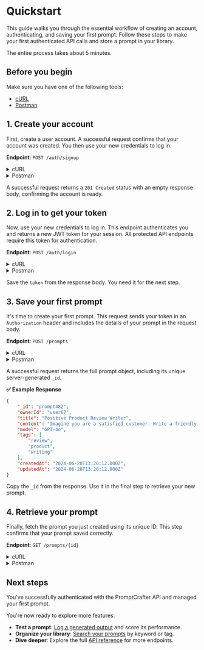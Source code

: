 # Quickstart

This guide walks you through the essential workflow of creating an account, authenticating, and saving your first prompt. Follow these steps to make your first authenticated API calls and store a prompt in your library.

The entire process takes about 5 minutes.

## Before you begin

Make sure you have one of the following tools:

* [cURL](https://curl.se/docs/install.html)
* [Postman](https://www.postman.com/downloads/)

## 1. Create your account

First, create a user account. A successful request confirms that your account was created. You then use your new credentials to log in.

**Endpoint**: `POST /auth/signup`

<details>
<summary>cURL</summary>

```bash
curl -X POST https://promptcrafter-production.up.railway.app/auth/signup \
  -H "Content-Type: application/json" \
  -d '{
    "name": "Alice",
    "email": "alice@example.com",
    "password": "password123"
  }'
```

</details>

<details>
<summary>Postman</summary>

1. Set the method to `POST`.  
2. Enter the URL: `https://promptcrafter-production.up.railway.app/auth/signup`.  
3. In the **Body** tab, select **raw** and **JSON**, then paste the following:  

```json
{
  "name": "Alice",
  "email": "alice@example.com",
  "password": "password123"
}
```

</details>

A successful request returns a `201 Created` status with an empty response body, confirming the account is ready.

## 2. Log in to get your token

Now, use your new credentials to log in. This endpoint authenticates you and returns a new JWT token for your session. All protected API endpoints require this token for authentication.

**Endpoint**: `POST /auth/login`

<details>
<summary>cURL</summary>

```bash  
curl -X POST https://promptcrafter-production.up.railway.app/auth/login \
  -H "Content-Type: application/json" \
  -d '{
    "email": "alice@example.com",
    "password": "password123"
  }'
```

</details>

<details>
<summary>Postman</summary>

Use the **Log in** request in the `Auth` folder of the Postman Collection. The request body is pre-filled with example credentials.

> **✨ Note:**
> The Postman Collection is configured to automatically save your token to a collection variable (`{{token}}`) upon successful login. This variable is automatically included in the authorization header of every other request, so you don't need to copy and paste it.

</details>

Save the `token` from the response body. You need it for the next step.

## 3. Save your first prompt

It's time to create your first prompt. This request sends your token in an `Authorization` header and includes the details of your prompt in the request body.

**Endpoint**: `POST /prompts`

<details>
<summary>cURL</summary>

Replace `{your_token}` with the token you received from the login step.

```bash  
curl -X POST https://promptcrafter-production.up.railway.app/prompts \
  -H "Authorization: Bearer {your_token}" \
  -H "Content-Type: application/json" \
  -d '{
    "title": "Positive Product Review Writer",
    "content": "Imagine you are a satisfied customer. Write a friendly, detailed review for a new electric bicycle, mentioning at least three features you enjoyed and describing how it improved your daily commute.",
    "model": "GPT-4o",
    "tags": ["review", "product", "writing"]
  }'
```

</details>

<details>
<summary>Postman</summary>

Use the **Save a prompt** request in the `Prompts` folder. The request body is pre-filled, and your authorization token is already included as a variable. Just click **Send**.

</details>

A successful request returns the full prompt object, including its unique server-generated `_id`.

**✅ Example Response**

```json
{
    "_id": "prompt482",
    "ownerId": "user67",
    "title": "Positive Product Review Writer",
    "content": "Imagine you are a satisfied customer. Write a friendly, detailed review for a new electric bicycle...",
    "model": "GPT-4o",
    "tags": [
        "review",
        "product",
        "writing"
    ],
    "createdAt": "2024-06-20T13:20:12.000Z",
    "updatedAt": "2024-06-20T13:20:12.000Z"
}
```

Copy the `_id` from the response. Use it in the final step to retrieve your new prompt.

## 4. Retrieve your prompt

Finally, fetch the prompt you just created using its unique ID. This step confirms that your prompt saved correctly.

**Endpoint**: `GET /prompts/{id}`

<details>
<summary>cURL</summary>

Replace `{your_token}` and `{prompt_id}` with your values.

```bash  
curl -X GET https://promptcrafter-production.up.railway.app/prompts/{prompt_id} \
  -H "Authorization: Bearer {your_token}"
```

</details>

<details>
<summary>Postman</summary>

1. In the collection's **Variables** tab, paste the `_id` from the previous step into the `CURRENT VALUE` field for the `promptId` variable.  
2. Run the **Retrieve a prompt by ID** request. It uses the `{{promptId}}` variable in the URL to fetch your specific prompt.  

</details>

## Next steps

You've successfully authenticated with the PromptCrafter API and managed your first prompt.

You're now ready to explore more features:  
* **Test a prompt**: [Log a generated output](tutorials/test-prompt.md) and score its performance.
* **Organize your library**: [Search your prompts](tutorials/search-prompts.md) by keyword or tag.
* **Dive deeper**: Explore the full [API reference](reference/index.md) for more endpoints.
